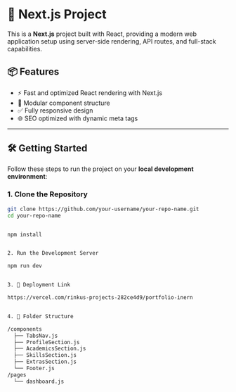 # 🚀 Next.js Project

This is a **Next.js** project built with React, providing a modern web application setup using server-side rendering, API routes, and full-stack capabilities.

## 📦 Features

- ⚡ Fast and optimized React rendering with Next.js
- 📁 Modular component structure
- ✅ Fully responsive design
- 🌐 SEO optimized with dynamic meta tags

---

## 🛠️ Getting Started

Follow these steps to run the project on your **local development environment**:

### 1. Clone the Repository

```bash
git clone https://github.com/your-username/your-repo-name.git
cd your-repo-name


npm install


2. Run the Development Server

npm run dev


3. 🚀 Deployment Link

https://vercel.com/rinkus-projects-282ce4d9/portfolio-inern


4. 📁 Folder Structure

/components
  ├── TabsNav.js
  ├── ProfileSection.js
  ├── AcademicsSection.js
  ├── SkillsSection.js
  ├── ExtrasSection.js
  └── Footer.js
/pages
  └── dashboard.js

